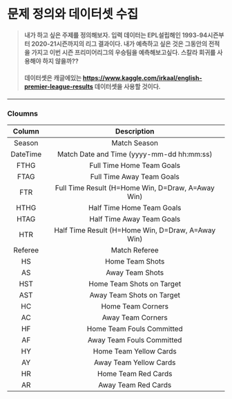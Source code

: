 # 문제 정의와 데이터셋 수집
> #### 내가 하고 싶은 주제를 정의해보자. 입력 데이터는 EPL설립해인 1993-94시즌부터 2020-21시즌까지의 리그 결과이다. 내가 예측하고 싶은 것은 그동안의 전적을 가지고 이번 시즌 프리미어리그의 우승팀을 예측해보고싶다. 스칼라 회귀를 사용해야 하지 않을까??
> #### 데이터셋은 캐글에있는 https://www.kaggle.com/irkaal/english-premier-league-results 데이터셋을 사용할 것이다.
-----------------------------
### Cloumns
| Column | Description |
|:---:|:---:|
|Season|Match Season|
|DateTime|Match Date and Time (yyyy-mm-dd hh:mm:ss)|
|FTHG|Full Time Home Team Goals|
|FTAG|Full Time Away Team Goals|
|FTR|Full Time Result (H=Home Win, D=Draw, A=Away Win)|
|HTHG|Half Time Home Team Goals|
|HTAG|Half Time Away Team Goals|
|HTR|Half Time Result (H=Home Win, D=Draw, A=Away Win)|
|Referee|Match Referee|
|HS|Home Team Shots|
|AS|Away Team Shots|
|HST|Home Team Shots on Target|
|AST|Away Team Shots on Target|
|HC|Home Team Corners|
|AC|Away Team Corners|
|HF|Home Team Fouls Committed|
|AF|Away Team Fouls Committed|
|HY|Home Team Yellow Cards|
|AY|Away Team Yellow Cards|
|HR|Home Team Red Cards|
|AR|Away Team Red Cards|
